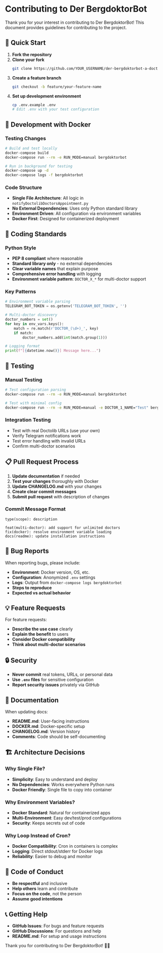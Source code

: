 # Contributing to Der BergdoktorBot

Thank you for your interest in contributing to Der BergdoktorBot! This document provides guidelines for contributing to the project.

## 🚀 Quick Start

1. **Fork the repository**
2. **Clone your fork**
   ```bash
   git clone https://github.com/YOUR_USERNAME/der-bergdoktorbot-a-doctolib-doctors-appointment-telegram-notifier.git
   ```
3. **Create a feature branch**
   ```bash
   git checkout -b feature/your-feature-name
   ```
4. **Set up development environment**
   ```bash
   cp .env.example .env
   # Edit .env with your test configuration
   ```

## 🐳 Development with Docker

### Testing Changes
```bash
# Build and test locally
docker-compose build
docker-compose run --rm -e RUN_MODE=manual bergdoktorbot

# Run in background for testing
docker-compose up -d
docker-compose logs -f bergdoktorbot
```

### Code Structure
- **Single File Architecture**: All logic in `notifyDoctolibDoctorsAppointment.py`
- **No External Dependencies**: Uses only Python standard library
- **Environment Driven**: All configuration via environment variables
- **Docker First**: Designed for containerized deployment

## 📝 Coding Standards

### Python Style
- **PEP 8 compliant** where reasonable
- **Standard library only** - no external dependencies
- **Clear variable names** that explain purpose
- **Comprehensive error handling** with logging
- **Environment variable pattern**: `DOCTOR_X_*` for multi-doctor support

### Key Patterns
```python
# Environment variable parsing
TELEGRAM_BOT_TOKEN = os.getenv('TELEGRAM_BOT_TOKEN', '')

# Multi-doctor discovery
doctor_numbers = set()
for key in env_vars.keys():
    match = re.match(r'DOCTOR_(\d+)_', key)
    if match:
        doctor_numbers.add(int(match.group(1)))

# Logging format
print(f"[{datetime.now()}] Message here...")
```

## 🧪 Testing

### Manual Testing
```bash
# Test configuration parsing
docker-compose run --rm -e RUN_MODE=manual bergdoktorbot

# Test with minimal config
docker-compose run --rm -e RUN_MODE=manual -e DOCTOR_1_NAME="Test" bergdoktorbot
```

### Integration Testing
- Test with real Doctolib URLs (use your own)
- Verify Telegram notifications work
- Test error handling with invalid URLs
- Confirm multi-doctor scenarios

## 📋 Pull Request Process

1. **Update documentation** if needed
2. **Test your changes** thoroughly with Docker
3. **Update CHANGELOG.md** with your changes
4. **Create clear commit messages**
5. **Submit pull request** with description of changes

### Commit Message Format
```
type(scope): description

feat(multi-doctor): add support for unlimited doctors
fix(docker): resolve environment variable loading
docs(readme): update installation instructions
```

## 🐛 Bug Reports

When reporting bugs, please include:
- **Environment**: Docker version, OS, etc.
- **Configuration**: Anonymized `.env` settings
- **Logs**: Output from `docker-compose logs bergdoktorbot`
- **Steps to reproduce**
- **Expected vs actual behavior**

## 💡 Feature Requests

For feature requests:
- **Describe the use case** clearly
- **Explain the benefit** to users
- **Consider Docker compatibility**
- **Think about multi-doctor scenarios**

## 🔒 Security

- **Never commit** real tokens, URLs, or personal data
- **Use `.env` files** for sensitive configuration
- **Report security issues** privately via GitHub

## 📄 Documentation

When updating docs:
- **README.md**: User-facing instructions
- **DOCKER.md**: Docker-specific setup
- **CHANGELOG.md**: Version history
- **Comments**: Code should be self-documenting

## 🏗️ Architecture Decisions

### Why Single File?
- **Simplicity**: Easy to understand and deploy
- **No Dependencies**: Works everywhere Python runs
- **Docker Friendly**: Single file to copy into container

### Why Environment Variables?
- **Docker Standard**: Natural for containerized apps
- **Multi-Environment**: Easy dev/test/prod configurations
- **Security**: Keeps secrets out of code

### Why Loop Instead of Cron?
- **Docker Compatibility**: Cron in containers is complex
- **Logging**: Direct stdout/stderr for Docker logs
- **Reliability**: Easier to debug and monitor

## 🤝 Code of Conduct

- **Be respectful** and inclusive
- **Help others** learn and contribute
- **Focus on the code**, not the person
- **Assume good intentions**

## 📞 Getting Help

- **GitHub Issues**: For bugs and feature requests
- **GitHub Discussions**: For questions and help
- **README.md**: For setup and usage instructions

Thank you for contributing to Der BergdoktorBot! 🏥🤖